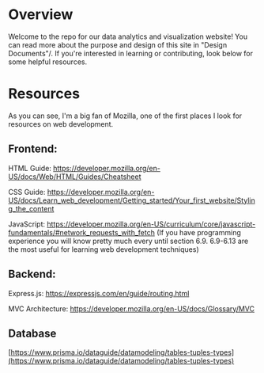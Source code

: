 # Overview

Welcome to the repo for our data analytics and visualization website! You can read more about the purpose and design of this site in "Design Documents"/. If you're interested in learning or contributing, look below for some helpful resources.


# Resources

As you can see, I'm a big fan of Mozilla, one of the first places I look for resources on web development.

## Frontend:
HTML Guide: https://developer.mozilla.org/en-US/docs/Web/HTML/Guides/Cheatsheet  

CSS Guide: https://developer.mozilla.org/en-US/docs/Learn_web_development/Getting_started/Your_first_website/Styling_the_content  

JavaScript: https://developer.mozilla.org/en-US/curriculum/core/javascript-fundamentals/#network_requests_with_fetch (If you have programming experience you will know pretty much every until section 6.9. 6.9-6.13 are the most useful for learning web development techniques)  

## Backend:
Express.js: https://expressjs.com/en/guide/routing.html  

MVC Architecture: https://developer.mozilla.org/en-US/docs/Glossary/MVC  

## Database
[https://www.prisma.io/dataguide/datamodeling/tables-tuples-types](https://www.prisma.io/dataguide/datamodeling/tables-tuples-types)
